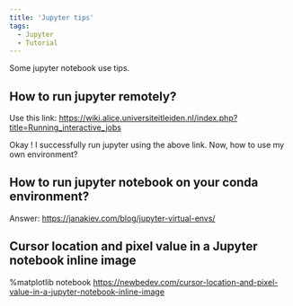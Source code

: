 ```yaml
---
title: 'Jupyter tips'
tags:
  - Jupyter
  - Tutorial
---
```


Some jupyter notebook use tips.

## How to run jupyter remotely?
Use this link: https://wiki.alice.universiteitleiden.nl/index.php?title=Running_interactive_jobs

Okay ! I successfully run jupyter using the above link. Now, how to use my own environment?

## How to run jupyter notebook on your conda environment?
Answer: https://janakiev.com/blog/jupyter-virtual-envs/ 

## Cursor location and pixel value in a Jupyter notebook inline image

%matplotlib notebook https://newbedev.com/cursor-location-and-pixel-value-in-a-jupyter-notebook-inline-image 